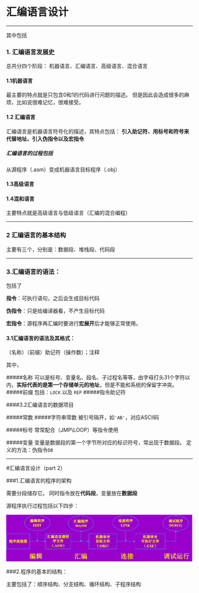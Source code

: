 # 汇编语言设计
***
其中包括



### 1. 汇编语言发展史
总共分四个阶段：
机器语言、汇编语言、高级语言、混合语言

#### 1.1机器语言
最主要的特点就是只包含0和1的代码进行问题的描述。
但是因此会造成很多的麻烦，比如说很难记忆，很难接受。

#### 1.2 汇编语言
汇编语言是机器语言符号化的描述，其特点包括：
**引入助记符、用标号和符号来代替地址、引入伪指令以及宏指令**

##### 汇编语言的过程包括

从源程序（.asm）变成机器语言目标程序（.obj）

#### 1.3高级语言
#### 1.4混和语言
主要特点就是高级语言与低级语言（汇编的混合编程）

***

### 2 汇编语言的基本结构
主要有三个，分别是：数据段、堆栈段、代码段

---

### 3.汇编语言的语法：

包括了

**指令**：可执行语句，之后会生成目标代码

**伪指令**：只是给编译器看，不产生目标代码

**宏指令**：源程序再汇编时要进行**宏展开**后才能够正常使用。

#### 3.1汇编语言的语法及其格式：
（名称）（前缀）助记符（操作数）；注释

其中，

#####名称 
可以是标号、变量名、段名、子过程名等等，由字母打头31个字符以内，**实际代表的是第一个存储单元的地址**，但是不能和系统的保留字冲突。
#####前缀 
包括：`LOCK` 以及 `REP`
#####指令助记符

####3.2汇编语言的数据项目

#####常数
#####字符串常数
被引号隔开，如`'AB'`，对应ASCll码

#####标号
常常配合（JMP\LOOP）等指令使用

#####变量
变量是数据段的第一个字节所对应的标识符号，常出现于数据段。
定义的方法：伪指令`DB`




---

#汇编语言设计（part 2）

###1.汇编语言的程序的架构

需要分段储存它。
同时指令放在**代码段**，变量放在**数据段**

源程序执行过程包括以下四步：

![执行过程四步曲](https://github.com/jasonzhou123/coursenote-asm-XJTU/blob/master/chapter4/figures/1.png?raw=true)

###2.程序的基本的结构：

主要包括了：顺序结构、分支结构、循环结构、子程序结构


